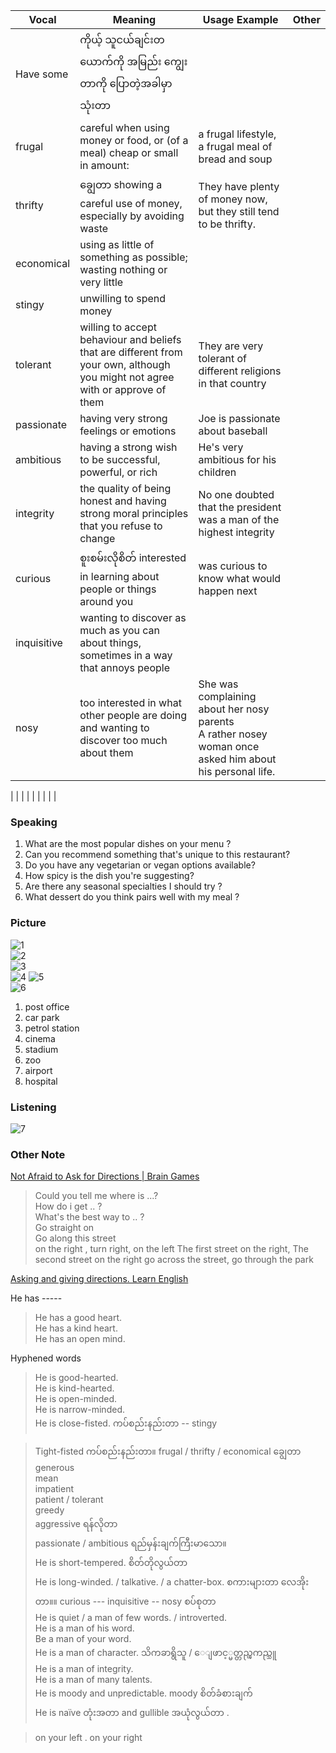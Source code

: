 | Vocal | Meaning | Usage Example | Other 
|-------|-------|-------|-------
| Have some | ကိုယ့် သူငယ်ချင်းတယောက်ကို အမြည်း ကျွေးတာကို ပြောတဲ့အခါမှာ သုံးတာ | | 
| frugal | careful when using money or food, or (of a meal) cheap or small in amount:| a frugal lifestyle, a frugal meal of bread and soup | 
| thrifty | ချွေတာ showing a careful use of money, especially by avoiding waste | They have plenty of money now, but they still tend to be thrifty. | 
| economical | using as little of something as possible; wasting nothing or very little | | 
| stingy | unwilling to spend money | | 
| tolerant | willing to accept behaviour and beliefs that are different from your own, although you might not agree with or approve of them | They are very tolerant of different religions in that country | 
| passionate | having very strong feelings or emotions | Joe is passionate about baseball | 
| ambitious | having a strong wish to be successful, powerful, or rich | He's very ambitious for his children | 
| integrity | the quality of being honest and having strong moral principles that you refuse to change |  No one doubted that the president was a man of the highest integrity | 
| curious | စူးစမ်းလိုစိတ် interested in learning about people or things around you |  was curious to know what would happen next| 
| inquisitive | wanting to discover as much as you can about things, sometimes in a way that annoys people | | 
| nosy | too interested in what other people are doing and wanting to discover too much about them | She was complaining about her nosy parents <br> A rather nosey woman once asked him about his personal life.
| 
| | | | 
| | | | 

### Speaking
1. What are the most popular dishes on your menu ? 
2. Can you recommend something that's unique to this restaurant? 
3. Do you have any vegetarian or vegan options available?
4. How spicy is the dish you're suggesting? 
5. Are there any seasonal specialties I should try ? 
6. What dessert do you think pairs well with my meal ? 

### Picture
![1](./image/5_1.png)  
![2](./image/5_2.png)  
![3](./image/5_3.png)  
![4](./image/5_4.png) 
![5](./image/5_5.png)   
![6](./image/5_6.png) 
1. post office 
2. car park 
3. petrol station 
4. cinema 
5. stadium 
6. zoo 
7. airport 
8. hospital 

### Listening 
![7](./image/5_7.png) 

### Other Note 

[Not Afraid to Ask for Directions | Brain Games](https://www.youtube.com/watch?v=5Ikl_1f-aYQ)  
> Could you tell me where is ...?   
> How do i get .. ?   
> What's the best way to .. ?   
> Go straight on   
> Go along this street   
> on the right , turn right, on the left 
> The first street on the right, The second street on the right
> go across the street, go through the park

[Asking and giving directions. Learn English](https://www.youtube.com/watch?v=NvMbJjpF-94)

He has -----  
> He has a good heart.    
> He has a kind heart.  
> He has an open mind.   

Hyphened words
> He is good-hearted.  
> He is kind-hearted.  
> He is open-minded.  
> He is narrow-minded.  
> He is close-fisted. ကပ်စည်းနည်းတာ -- stingy  

> Tight-fisted ကပ်စည်းနည်းတာ။ 
> frugal  / thrifty / economical   ချွေတာ    
> generous     
> mean     
> impatient     
> patient / tolerant      
> greedy     
> aggressive   ရန်လိုတာ    
> passionate / ambitious   ရည်မှန်းချက်ကြီးမာသော။  
> He is short-tempered.   စိတ်တိုလွယ်တာ   
> He is long-winded. / talkative. / a chatter-box.  စကားများတာ လေအိုးတာ။။ 
> curious --- inquisitive -- nosy စပ်စုတာ   
> He is quiet / a man of few words. / introverted.     
> He is a man of his word.  
> Be a man of your word.  
> He is a man of character. သိကခာရွိသူ / ေျဖာင့္မတ္တည္ၾကည္သူ     
> He is a man of integrity.     
> He is a man of many talents.    
> He is moody and unpredictable.  moody စိတ်ခံစားချက်   
> He is naïve တုံးအတာ and gullible အယုံလွယ်တာ .    

> on your left . on your right 
